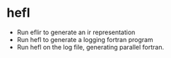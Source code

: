 # hefl

* Run eflir to generate an ir representation
* Run hefl to generate a logging fortran program
* Run hefl on the log file, generating parallel fortran.

